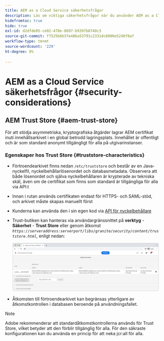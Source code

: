 ```yaml
---
title: AEM as a Cloud Service säkerhetsfrågor
description: Läs om viktiga säkerhetsfrågor när du använder AEM as a Cloud Service
hidefromtoc: true
hide: true
exl-id: d2dfde05-ce02-478e-8697-b939fb8740c3
source-git-commit: f7525b6b37e486a53791c2331dc6000e5248f8af
workflow-type: tm+mt
source-wordcount: '229'
ht-degree: 0%

---
```


# AEM as a Cloud Service säkerhetsfrågor {#security-considerations}

## AEM Trust Store {#aem-trust-store}

För att stödja asymmetriska, kryptografiska åtgärder lagrar AEM certifikat inuti innehållsarkivet i en global betrodd lagringsplats. Innehållet är offentligt och är som standard anonymt tillgängligt för alla på utgivarinstanser.

### Egenskaper hos Trust Store {#truststore-characteristics}

* Förtroendearkivet finns nedan `/etc/truststore` och består av en Java-nyckelfil, nyckelbehållarlösenordet och databasmetadata. Observera att både lösenordet och själva nyckelbehållaren är krypterade av tekniska skäl, även om de certifikat som finns som standard är tillgängliga för alla via API:t
* Innan i rutan används certifikaten endast för HTTPS- och SAML-stöd, och arkivet måste skapas manuellt först
* Kunderna kan använda den i sin egen kod via [API för nyckelbehållare](https://developer.adobe.com/experience-manager/reference-materials/6-5/javadoc/com/adobe/granite/keystore/KeyStoreService.html#getTrustStore-org.apache.sling.api.resource.ResourceResolver-)
* Trust-butiken kan hanteras via användargränssnittet på **verktyg** - **Säkerhet** - **Trust Store** eller genom åtkomst *`https://serveraddress:serverport/libs/granite/security/content/truststore.html`*, enligt nedan:

  ![Hantering av betrodda arkiv](/help/security/assets/global-trust-store-modified.png)

* Åtkomsten till förtroendearkivet kan begränsas ytterligare av åtkomstkontrollen i databasen beroende på användningsfallet.

>[!NOTE]
>
>Adobe rekommenderar att standardåtkomstkontrollerna används för Trust Store, vilket betyder att den förblir tillgänglig för alla. För den säkraste konfigurationen kan du använda en princip för att neka jcr:all för alla.

<!--
Commenting out section for now as requested by Lars

## Anonymous Permission Hardening Package {#anonymous-permission-hardening-package}

For more information on the Anonymous Hardening Package, please see the [Security Checklist](https://experienceleague.adobe.com/docs/experience-manager-65/administering/security/security-checklist.html#anonymous-permission-hardening-package).
-->

